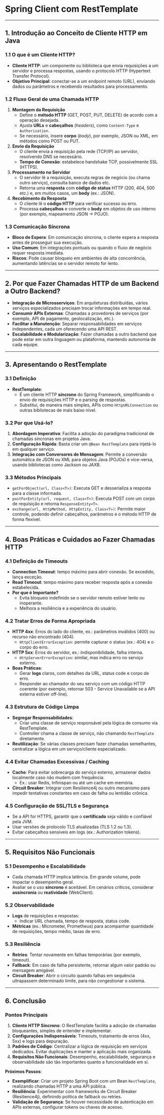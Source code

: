# Spring Client com RestTemplate

---

## 1. Introdução ao Conceito de Cliente HTTP em Java

### 1.1 O que é um Cliente HTTP?
- **Cliente HTTP**: um componente ou biblioteca que envia requisições a um servidor e processa respostas, usando o protocolo HTTP (Hypertext Transfer Protocol).
- **Objetivo Principal**: conectar-se a um endpoint remoto (URL), enviando dados ou parâmetros e recebendo resultados para processamento.

### 1.2 Fluxo Geral de uma Chamada HTTP
1. **Montagem da Requisição**  
   - Define o **método HTTP** (GET, POST, PUT, DELETE) de acordo com a operação desejada.  
   - Ajusta **URLs** e **cabeçalhos** (*headers*), como `Content-Type` e `Authorization`.  
   - Se necessário, insere **corpo** (*body*), por exemplo, JSON ou XML, em métodos como POST ou PUT.
2. **Envio da Requisição**  
   - O cliente envia a requisição pela rede (TCP/IP) ao servidor, resolvendo DNS se necessário.  
   - **Tempo de Conexão**: estabelece handshake TCP, possivelmente SSL (HTTPS).
3. **Processamento no Servidor**  
   - O servidor lê a requisição, executa regras de negócio (ou chama outro serviço), consulta banco de dados etc.  
   - Retorna uma **resposta** com **código de status** HTTP (200, 404, 500 etc.) e, em muitos casos, um **body** (ex.: JSON).
4. **Recebimento da Resposta**  
   - O cliente lê o **código HTTP** para verificar sucesso ou erro.  
   - Processa **cabeçalhos** e converte o **body** em objetos de uso interno (por exemplo, mapeamento JSON → POJO).

### 1.3 Comunicação Síncrona
- **Bloco de Espera**: Em comunicação síncrona, o cliente espera a resposta antes de prosseguir sua execução.
- **Uso Comum**: Em integrações pontuais ou quando o fluxo de negócio requer resposta imediata.
- **Riscos**: Pode causar bloqueio em ambientes de alta concorrência, aumentando latências se o servidor remoto for lento.

---

## 2. Por que Fazer Chamadas HTTP de um Backend a Outro Backend?

- **Integração de Microsserviços**: Em arquiteturas distribuídas, vários serviços especializados precisam trocar informações em tempo real.
- **Consumir APIs Externas**: Chamadas a provedores de serviços (por exemplo, API de pagamento, geolocalização, etc.).
- **Facilitar a Manutenção**: Separar responsabilidades em serviços independentes, cada um oferecendo uma API REST.  
- **Escalabilidade e Modularização**: Fazer chamadas a outro backend que pode estar em outra linguagem ou plataforma, mantendo autonomia de cada equipe.

---

## 3. Apresentando o RestTemplate

### 3.1 Definição
- **RestTemplate**:  
  - É um cliente HTTP **síncrono** do Spring Framework, simplificando o envio de requisições HTTP e o parsing de respostas.
  - Substitui, de maneira mais simples, APIs como `HttpURLConnection` ou outras bibliotecas de mais baixo nível.

### 3.2 Por que Usá-lo?
1. **Abordagem Imperativa**: Facilita a adoção do paradigma tradicional de chamadas síncronas em projetos Java.  
2. **Configuração Rápida**: Basta criar um `@Bean RestTemplate` para injetá-lo em qualquer serviço.  
3. **Integração com Conversores de Mensagem**: Permite a conversão automática de JSON ou XML para objetos Java (POJOs) e vice-versa, usando bibliotecas como Jackson ou JAXB.

### 3.3 Métodos Principais
- `getForObject(url, Class<T>)`: Executa GET e desserializa a resposta para a classe informada.  
- `postForEntity(url, request, Class<T>)`: Executa POST com um corpo de requisição e retorna `ResponseEntity<T>`.  
- `exchange(url, HttpMethod, HttpEntity, Class<T>)`: Permite maior controle, podendo definir cabeçalhos, parâmetros e o método HTTP de forma flexível.

---

## 4. Boas Práticas e Cuidados ao Fazer Chamadas HTTP

### 4.1 Definição de Timeouts
- **Connection Timeout**: tempo máximo para abrir conexão. Se excedido, lança exceção.  
- **Read Timeout**: tempo máximo para receber resposta após a conexão estabelecida.  
- **Por que é Importante?**  
  - Evita bloqueio indefinido se o servidor remoto estiver lento ou inoperante.  
  - Melhora a resiliência e a experiência do usuário.

### 4.2 Tratar Erros de Forma Apropriada
- **HTTP 4xx**: Erros do lado do cliente, ex.: parâmetros inválidos (400) ou recurso não encontrado (404).  
  - `HttpClientErrorException`: permite capturar o status (ex.: 404) e o corpo do erro.  
- **HTTP 5xx**: Erros do servidor, ex.: indisponibilidade, falha interna.  
  - `HttpServerErrorException`: similar, mas indica erro no serviço externo.  
- **Boas Práticas**:  
  - Gerar **logs** claros, com detalhes da URL, status code e corpo de erro.  
  - Responder ao chamador do seu serviço com um código HTTP coerente (por exemplo, retornar 503 - Service Unavailable se a API externa estiver off-line).

### 4.3 Estrutura de Código Limpa
- **Segregar Responsabilidades**:  
  - Criar uma classe de serviço responsável pela lógica de consumo via RestTemplate.  
  - Controller chama a classe de serviço, não chamando `RestTemplate` diretamente.  
- **Reutilização**: Se várias classes precisam fazer chamadas semelhantes, centralizar a lógica em um serviço/cliente especializado.

### 4.4 Evitar Chamadas Excessivas / Caching
- **Cache**: Para evitar sobrecarga do serviço externo, armazenar dados localmente caso não mudem com frequência.  
  - Ex.: usar Redis, Infinispan ou até um cache em memória.  
- **Circuit Breaker**: Integrar com Resilience4j ou outro mecanismo para impedir tentativas constantes em caso de falha ou lentidão crônica.

### 4.5 Configuração de SSL/TLS e Segurança
- Se a API for HTTPS, garantir que o **certificado** seja válido e confiável pela JVM.  
- Usar versões de protocolo TLS atualizadas (TLS 1.2 ou 1.3).  
- Evitar cabeçalhos sensíveis em logs (ex.: Authorization tokens).

---

## 5. Requisitos Não Funcionais

### 5.1 Desempenho e Escalabilidade
- Cada chamada HTTP implica latência. Em grande volume, pode impactar o desempenho geral.  
- Avaliar se o uso **síncrono** é aceitável. Em cenários críticos, considerar **assincronia** ou **reatividade** (WebClient).

### 5.2 Observabilidade
- **Logs** de requisições e respostas:  
  - Indicar URL chamada, tempo de resposta, status code.  
- **Métricas** (ex.: Micrometer, Prometheus) para acompanhar quantidade de requisições, tempo médio, taxas de erro.

### 5.3 Resiliência
- **Retries**: Tentar novamente em falhas temporárias (por exemplo, timeout).  
- **Fallback**: Em caso de falha persistente, retornar algum valor padrão ou mensagem amigável.  
- **Circuit Breaker**: Abrir o circuito quando falhas em sequência ultrapassem determinado limite, para não congestionar o sistema.

---

## 6. Conclusão

### Pontos Principais
1. **Cliente HTTP Síncrono**: O RestTemplate facilita a adoção de chamadas bloqueantes, simples de entender e implementar.  
2. **Configurações Indispensáveis**: Timeouts, tratamento de erros (4xx, 5xx) e logs para depuração.  
3. **Padrões de Código**: Centralizar a lógica de requisição em serviços dedicados. Evitar duplicações e manter a aplicação mais organizada.  
4. **Requisitos Não Funcionais**: Desempenho, escalabilidade, segurança e observabilidade são tão importantes quanto a funcionalidade em si.

**Próximos Passos**:
- **Exemplificar**: Criar um projeto Spring Boot com um Bean `RestTemplate`, realizando chamadas HTTP a uma API pública.  
- **Resiliência**: Experimentar com frameworks de Circuit Breaker (Resilience4j), definindo política de fallback ou retries.  
- **Validação de Segurança**: Se houver necessidade de autenticação em APIs externas, configurar tokens ou chaves de acesso.